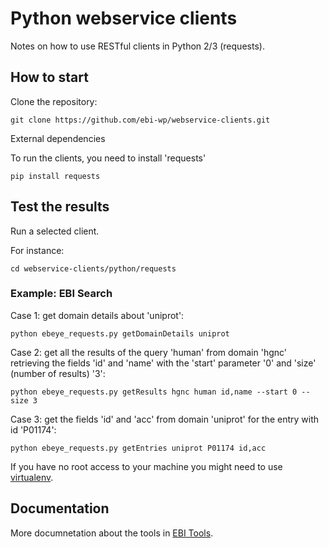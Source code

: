 # Python webservice clients

Notes on how to use RESTful clients in Python 2/3 (requests).

## How to start

Clone the repository:

```git clone https://github.com/ebi-wp/webservice-clients.git```


External dependencies

To run the clients, you need to install 'requests'

```pip install requests```


## Test the results

Run a selected client.

For instance:

```cd webservice-clients/python/requests```

### Example: EBI Search

Case 1: get domain details about 'uniprot':

```python ebeye_requests.py getDomainDetails uniprot```

Case 2: get all the results of the query 'human' from domain 'hgnc' retrieving the fields 'id' and 'name' with the 'start' parameter '0' and 'size' (number of results) '3':

```python ebeye_requests.py getResults hgnc human id,name --start 0 --size 3```

Case 3: get the fields 'id' and 'acc' from domain 'uniprot' for the entry with id 'P01174':

```python ebeye_requests.py getEntries uniprot P01174 id,acc```

If you have no root access to your machine you might need to use [virtualenv](http://docs.python-guide.org/en/latest/dev/virtualenvs/).


## Documentation

More documnetation about the tools in [EBI Tools](https://www.ebi.ac.uk/seqdb/confluence/display/WEBSERVICES/EMBL-EBI+Web+Services).
